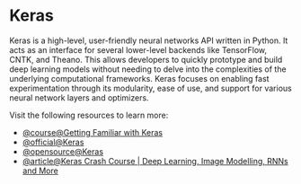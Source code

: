 # Keras

Keras is a high-level, user-friendly neural networks API written in Python. It acts as an interface for several lower-level backends like TensorFlow, CNTK, and Theano. This allows developers to quickly prototype and build deep learning models without needing to delve into the complexities of the underlying computational frameworks. Keras focuses on enabling fast experimentation through its modularity, ease of use, and support for various neural network layers and optimizers.

Visit the following resources to learn more:

- [@course@Getting Familiar with Keras](https://towardsdatascience.com/getting-familiar-with-keras-dd17a110652d/)
- [@official@Keras](https://keras.io/)
- [@opensource@Keras](https://github.com/keras-team/keras)
- [@article@Keras Crash Course | Deep Learning, Image Modelling, RNNs and More](https://www.youtube.com/watch?v=a8op1jBG7oM)